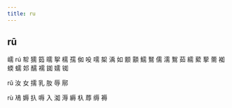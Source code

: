 ```yaml
---
title: ru
---
```


## rū
嶿
rú
帤
獳
筎
曘
挐
檽
孺
侞
吺
嚅
桇
渪
如
颥
顬
鱬
鴑
儒
濡
鴽
茹
繻
蕠
蒘
薷
袽
蝡
蠕
邚
醹
襦
銣
嬬
铷













rǔ
汝
女
擩
乳
肗
辱
鄏





rù
鳰
媷
扖
嗕
入
洳
溽
縟
杁
蓐
缛
褥
